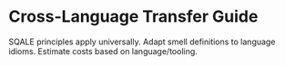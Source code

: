 # Cross-Language Transfer Guide
SQALE principles apply universally.
Adapt smell definitions to language idioms.
Estimate costs based on language/tooling.
